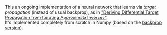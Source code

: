 This an ongoing implementation of a neural network that learns via *target propagation* (instead of usual backprop), as in ["Deriving Differential Target Propagation from Iterating Approximate Inverses"](https://arxiv.org/abs/2007.15139). <br>
It's implemented completely from scratch in Numpy (based on the [backprop version](https://github.com/salvaRC/numpy-neural-network)).
